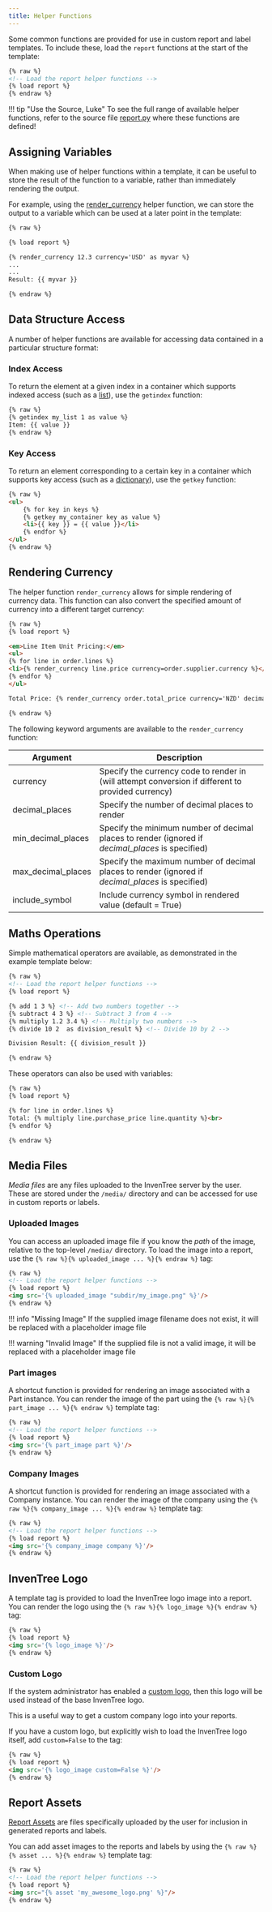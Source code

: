 ```yaml
---
title: Helper Functions
---
```


Some common functions are provided for use in custom report and label templates. To include these, load the `report` functions at the start of the template:

```html
{% raw %}
<!-- Load the report helper functions -->
{% load report %}
{% endraw %}
```

!!! tip "Use the Source, Luke"
    To see the full range of available helper functions, refer to the source file [report.py](https://github.com/inventree/InvenTree/blob/master/InvenTree/report/templatetags/report.py) where these functions are defined!

## Assigning Variables

When making use of helper functions within a template, it can be useful to store the result of the function to a variable, rather than immediately rendering the output.

For example, using the [render_currency](#rendering-currency) helper function, we can store the output to a variable which can be used at a later point in the template:

```html
{% raw %}

{% load report %}

{% render_currency 12.3 currency='USD' as myvar %}
...
...
Result: {{ myvar }}

{% endraw %}
```

## Data Structure Access

A number of helper functions are available for accessing data contained in a particular structure format:

### Index Access

To return the element at a given index in a container which supports indexed access (such as a [list](https://www.w3schools.com/python/python_lists.asp)), use the `getindex` function:

```html
{% raw %}
{% getindex my_list 1 as value %}
Item: {{ value }}
{% endraw %}
```

### Key Access

To return an element corresponding to a certain key in a container which supports key access (such as a [dictionary](https://www.w3schools.com/python/python_dictionaries.asp)), use the `getkey` function:


```html
{% raw %}
<ul>
    {% for key in keys %}
    {% getkey my_container key as value %}
    <li>{{ key }} = {{ value }}</li>
    {% endfor %}
</ul>
{% endraw %}
```

## Rendering Currency

The helper function `render_currency` allows for simple rendering of currency data. This function can also convert the specified amount of currency into a different target currency:

```html
{% raw %}
{% load report %}

<em>Line Item Unit Pricing:</em>
<ul>
{% for line in order.lines %}
<li>{% render_currency line.price currency=order.supplier.currency %}</li>
{% endfor %}
</ul>

Total Price: {% render_currency order.total_price currency='NZD' decimal_places=2 %}

{% endraw %}
```

The following keyword arguments are available to the `render_currency` function:

| Argument | Description |
| --- | --- |
| currency | Specify the currency code to render in (will attempt conversion if different to provided currency) |
| decimal_places | Specify the number of decimal places to render |
| min_decimal_places | Specify the minimum number of decimal places to render (ignored if *decimal_places* is specified) |
| max_decimal_places | Specify the maximum number of decimal places to render (ignored if *decimal_places* is specified) |
| include_symbol | Include currency symbol in rendered value (default = True) |

## Maths Operations

Simple mathematical operators are available, as demonstrated in the example template below:

```html
{% raw %}
<!-- Load the report helper functions -->
{% load report %}

{% add 1 3 %} <!-- Add two numbers together -->
{% subtract 4 3 %} <!-- Subtract 3 from 4 -->
{% multiply 1.2 3.4 %} <!-- Multiply two numbers -->
{% divide 10 2  as division_result %} <!-- Divide 10 by 2 -->

Division Result: {{ division_result }}

{% endraw %}
```

These operators can also be used with variables:

```html
{% raw %}
{% load report %}

{% for line in order.lines %}
Total: {% multiply line.purchase_price line.quantity %}<br>
{% endfor %}

{% endraw %}
```

## Media Files

*Media files* are any files uploaded to the InvenTree server by the user. These are stored under the `/media/` directory and can be accessed for use in custom reports or labels.

### Uploaded Images

You can access an uploaded image file if you know the *path* of the image, relative to the top-level `/media/` directory. To load the image into a report, use the `{% raw %}{% uploaded_image ... %}{% endraw %}` tag:

```html
{% raw %}
<!-- Load the report helper functions -->
{% load report %}
<img src='{% uploaded_image "subdir/my_image.png" %}'/>
{% endraw %}
```

!!! info "Missing Image"
    If the supplied image filename does not exist, it will be replaced with a placeholder image file

!!! warning "Invalid Image"
    If the supplied file is not a valid image, it will be replaced with a placeholder image file

### Part images

A shortcut function is provided for rendering an image associated with a Part instance. You can render the image of the part using the `{% raw %}{% part_image ... %}{% endraw %}` template tag:

```html
{% raw %}
<!-- Load the report helper functions -->
{% load report %}
<img src='{% part_image part %}'/>
{% endraw %}
```

### Company Images

A shortcut function is provided for rendering an image associated with a Company instance. You can render the image of the company using the `{% raw %}{% company_image ... %}{% endraw %}` template tag:

```html
{% raw %}
<!-- Load the report helper functions -->
{% load report %}
<img src='{% company_image company %}'/>
{% endraw %}
```

## InvenTree Logo

A template tag is provided to load the InvenTree logo image into a report. You can render the logo using the `{% raw %}{% logo_image %}{% endraw %}` tag:

```html
{% raw %}
{% load report %}
<img src='{% logo_image %}'/>
{% endraw %}
```

### Custom Logo

If the system administrator has enabled a [custom logo](../start/config.md#customisation-options), then this logo will be used instead of the base InvenTree logo.

This is a useful way to get a custom company logo into your reports.

If you have a custom logo, but explicitly wish to load the InvenTree logo itself, add `custom=False` to the tag:

```html
{% raw %}
{% load report %}
<img src='{% logo_image custom=False %}'/>
{% endraw %}
```

## Report Assets

[Report Assets](./report.md#report-assets) are files specifically uploaded by the user for inclusion in generated reports and labels.

You can add asset images to the reports and labels by using the `{% raw %}{% asset ... %}{% endraw %}` template tag:

```html
{% raw %}
<!-- Load the report helper functions -->
{% load report %}
<img src="{% asset 'my_awesome_logo.png' %}"/>
{% endraw %}
```
